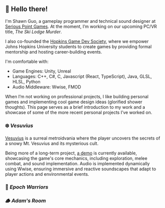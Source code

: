 ## 👋 Hello there!
I'm Shawn Guo, a gameplay programmer and technical sound designer at [Serious Point Games](https://www.seriouspointgames.com/). At the moment, I’m working on our upcoming PC/VR title, *The Ski Lodge Murder*. 

I also co-founded the [Hopkins Game Dev Society](https://www.hopkinsgamedevsociety.com/), where we empower Johns Hopkins University students to create games by providing formal mentorship and hosting career-building events.

I'm comfortable with:
- Game Engines: Unity, Unreal
- Languages: C++, C#, C, Javascript (React, TypeScript), Java, GLSL, HLSL, Python
- Audio Middleware: Wwise, FMOD

When I’m not working on professional projects, I like building personal games and implementing cool game design ideas (glorified shower thoughts). This page serves as a brief introduction to my work and a showcase of some of the more recent personal projects I’ve worked on.

### ❄️ _Vesuvius_
[Vesuvius](https://github.com/L1Ryx/Vesuvius) is a surreal metroidvania where the player uncovers the secrets of a snowy Mt. Vesuvius and its mysterious cult. 

Being more of a long-term project, [a demo](https://l1ryx.itch.io/vesuvius) is currently available, showcasing the game's core mechanics, including exploration, melee combat, and sound implementation. Audio is implemented dynamically using Wwise, ensuring immersive and reactive soundscapes that adapt to player actions and environmental events.

### 🦖 _Epoch Warriors_

### 🪵 _Adam's Room_
<!--
**L1Ryx/L1Ryx** is a ✨ _special_ ✨ repository because its `README.md` (this file) appears on your GitHub profile.

Here are some ideas to get you started:

- 🔭 I’m currently working on ...
- 🌱 I’m currently learning ...
- 👯 I’m looking to collaborate on ...
- 🤔 I’m looking for help with ...
- 💬 Ask me about ...
- 📫 How to reach me: ...
- 😄 Pronouns: ...
- ⚡ Fun fact: ...
-->
